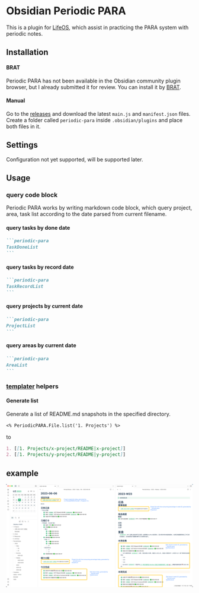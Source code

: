 # Obsidian Periodic PARA

This is a plugin for [LifeOS](https://sspai.com/post/80802), which assist in practicing the PARA system with periodic notes.

## Installation

#### BRAT
Periodic PARA has not been available in the Obsidian community plugin browser, but I already submitted it for review. You can install it by [BRAT](https://github.com/TfTHacker/obsidian42-brat).

#### Manual
Go to the [releases](https://github.com/quanru/obsidian-periodic-para/releases) and download the latest `main.js` and `manifest.json` files. Create a folder called `periodic-para` inside `.obsidian/plugins` and place both files in it.

## Settings
Configuration not yet supported, will be supported later.

## Usage

### query code block

Periodic PARA works by writing markdown code block, which query project, area, task list according to the date parsed from current filename.

#### query tasks by done date

~~~markdown
```periodic-para
TaskDoneList
```
~~~

#### query tasks by record date

~~~markdown
```periodic-para
TaskRecordList
```
~~~

#### query projects by current date

~~~markdown
```periodic-para
ProjectList
```
~~~

#### query areas by current date

~~~markdown
```periodic-para
AreaList
```
~~~

### [templater](https://github.com/SilentVoid13/Templater) helpers

#### Generate list

Generate a list of README.md snapshots in the specified directory.

~~~markdown
<% PeriodicPARA.File.list('1. Projects') %>
~~~

to

~~~markdown
1. [[1. Projects/x-project/README|x-project]]
2. [[1. Projects/y-project/README|y-project]]
~~~

## example

![](assets/periodic-para-plugin.png)
